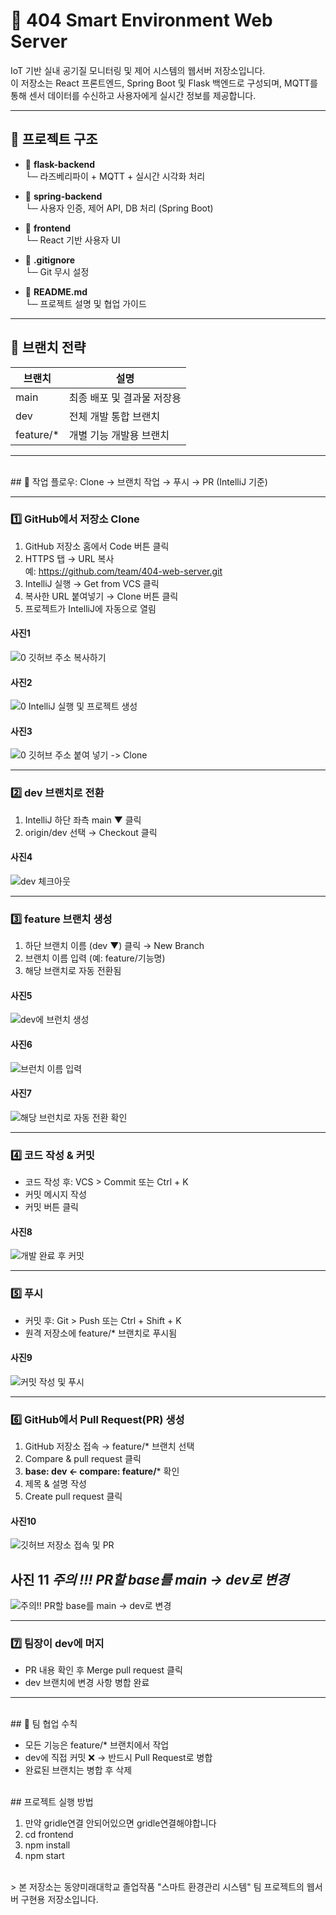 # 🧠 404 Smart Environment Web Server

IoT 기반 실내 공기질 모니터링 및 제어 시스템의 웹서버 저장소입니다.  
이 저장소는 React 프론트엔드, Spring Boot 및 Flask 백엔드로 구성되며, MQTT를 통해 센서 데이터를 수신하고 사용자에게 실시간 정보를 제공합니다.

---

## 📁 프로젝트 구조

- 📂 **flask-backend**  
  └─ 라즈베리파이 + MQTT + 실시간 시각화 처리

- 📂 **spring-backend**  
  └─ 사용자 인증, 제어 API, DB 처리 (Spring Boot)

- 📂 **frontend**  
  └─ React 기반 사용자 UI

- 📄 **.gitignore**  
  └─ Git 무시 설정

- 📄 **README.md**  
  └─ 프로젝트 설명 및 협업 가이드


---

## 🌿 브랜치 전략

| 브랜치        | 설명                          |
|---------------|-------------------------------|
| main        | 최종 배포 및 결과물 저장용     |
| dev         | 전체 개발 통합 브랜치          |
| feature/*   | 개별 기능 개발용 브랜치        |

---

<br>
## 🔧 작업 플로우: Clone → 브랜치 작업 → 푸시 → PR (IntelliJ 기준)

---

### 1️⃣ GitHub에서 저장소 Clone

1. GitHub 저장소 홈에서 Code 버튼 클릭
2. HTTPS 탭 → URL 복사  
   예: https://github.com/team/404-web-server.git
3. IntelliJ 실행 → Get from VCS 클릭
4. 복사한 URL 붙여넣기 → Clone 버튼 클릭
5. 프로젝트가 IntelliJ에 자동으로 열림

#### 사진1
![0 깃허브 주소 복사하기](https://github.com/user-attachments/assets/c9228c34-fd48-4637-97b4-3beebff94c18)

#### 사진2
![0 IntelliJ 실행 및 프로젝트 생성](https://github.com/user-attachments/assets/eebf6e97-a219-45e7-94d1-d93db017c4f7)

#### 사진3
![0 깃허브 주소 붙여 넣기 -> Clone](https://github.com/user-attachments/assets/4f7dae45-a971-45cd-8c7b-34b61bf477cd)

---

### 2️⃣ dev 브랜치로 전환

1. IntelliJ 하단 좌측 main ▼ 클릭
2. origin/dev 선택 → Checkout 클릭

#### 사진4
![dev 체크아웃](https://github.com/user-attachments/assets/dacd1cfd-6293-4a83-92ef-c2b3174822f8)

---

### 3️⃣ feature 브랜치 생성

1. 하단 브랜치 이름 (dev ▼) 클릭 → New Branch
2. 브랜치 이름 입력 (예: feature/기능명)
3. 해당 브랜치로 자동 전환됨

#### 사진5
![dev에 브런치 생성](https://github.com/user-attachments/assets/f47fb9bc-1dac-4e8b-9161-cf69e14ab923)

#### 사진6
![브런치 이름 입력](https://github.com/user-attachments/assets/0fc06153-1e5a-4b38-8d7c-fa7943ec9065)

#### 사진7
![해당 브런치로 자동 전환 확인](https://github.com/user-attachments/assets/3a7aacc2-3188-4c78-9a80-893f7bed51a7)

---

### 4️⃣ 코드 작성 & 커밋

- 코드 작성 후: VCS > Commit 또는 Ctrl + K
- 커밋 메시지 작성
- 커밋 버튼 클릭

#### 사진8
![개발 완료 후 커밋](https://github.com/user-attachments/assets/10c35e44-a56b-46df-bafb-541f134e684c)

---

### 5️⃣ 푸시

- 커밋 후: Git > Push 또는 Ctrl + Shift + K
- 원격 저장소에 feature/* 브랜치로 푸시됨

#### 사진9
![커밋 작성 및 푸시](https://github.com/user-attachments/assets/5faddf67-3ef0-45b7-a836-d5cc112a5239)

---

### 6️⃣ GitHub에서 Pull Request(PR) 생성

1. GitHub 저장소 접속 → feature/* 브랜치 선택
2. Compare & pull request 클릭
3. **base: dev ← compare: feature/*** 확인
4. 제목 & 설명 작성
5. Create pull request 클릭

#### 사진10
![깃허브 저장소 접속 및 PR](https://github.com/user-attachments/assets/b7bb8e2c-d554-44c3-9170-9ecb48e145a3)

## 사진 11 *주의 !!! PR할 base를 main -> dev로 변경*
![주의!! PR할 base를 main -> dev로 변경](https://github.com/user-attachments/assets/c09e9ae8-1df8-47ea-a6bd-af57c4a5768e)



---

### 7️⃣ 팀장이 dev에 머지

- PR 내용 확인 후 Merge pull request 클릭
- dev 브랜치에 변경 사항 병합 완료

---

<br>
## 📣 팀 협업 수칙

- 모든 기능은 feature/* 브랜치에서 작업
- dev에 직접 커밋 ❌ → 반드시 Pull Request로 병합
- 완료된 브랜치는 병합 후 삭제
  
<br>
## 프로젝트 실행 방법

1. 만약 gridle연결 안되어있으면 gridle연결해야합니다
2. cd frontend
3. npm install
4. npm start


<br>
> 본 저장소는 동양미래대학교 졸업작품 "스마트 환경관리 시스템" 팀 프로젝트의 웹서버 구현용 저장소입니다.

